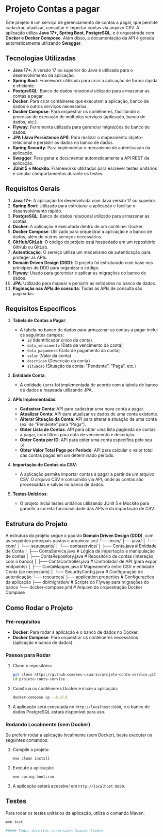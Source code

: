 # Projeto Contas a pagar 

Este projeto é um serviço de gerenciamento de contas a pagar, que permite cadastrar, atualizar, consultar e importar contas via arquivo CSV. A aplicação utiliza **Java 17+, Spring Boot, PostgreSQL**, e é orquestrada com **Docker e Docker Compose**. Além disso, a documentação da API é gerada automaticamente utilizando **Swagger**.

## Tecnologias Utilizadas

- **Java 17+**: A versão 17 ou superior do Java é utilizada para o desenvolvimento da aplicação.
- **Spring Boot**: Framework utilizado para criar a aplicação de forma rápida e eficiente.
- **PostgreSQL**: Banco de dados relacional utilizado para armazenar as contas a pagar.
- **Docker**: Para criar contêineres que executam a aplicação, banco de dados e outros serviços necessários.
- **Docker Compose**: Para orquestrar os contêineres, facilitando o processo de execução de múltiplos serviços (aplicação, banco de dados, etc.).
- **Flyway**: Ferramenta utilizada para gerenciar migrações de banco de dados.
- **JPA (Java Persistence API)**: Para realizar o mapeamento objeto-relacional e persistir os dados no banco de dados.
- **Spring Security**: Para implementar o mecanismo de autenticação da aplicação.
- **Swagger**: Para gerar e documentar automaticamente a API REST da aplicação.
- **JUnit 5** e **Mockito**: Frameworks utilizados para escrever testes unitários e simular comportamentos durante os testes.

## Requisitos Gerais

1. **Java 17+**: A aplicação foi desenvolvida com Java versão 17 ou superior.
2. **Spring Boot**: Utilizado para estruturar a aplicação e facilitar o desenvolvimento rápido.
3. **PostgreSQL**: Banco de dados relacional utilizado para armazenar as contas.
4. **Docker**: A aplicação é executada dentro de um contêiner Docker.
5. **Docker Compose**: Utilizado para orquestrar a aplicação e o banco de dados, além de outros serviços necessários.
6. **GitHub/GitLab**: O código do projeto está hospedado em um repositório GitHub ou GitLab.
7. **Autenticação**: O serviço utiliza um mecanismo de autenticação para proteger as APIs.
8. **Domain Driven Design (DDD)**: O projeto foi estruturado com base nos princípios de DDD para organizar o código.
9. **Flyway**: Usado para gerenciar e aplicar as migrações do banco de dados.
10. **JPA**: Utilizado para mapear e persistir as entidades no banco de dados.
11. **Paginação nas APIs de consulta**: Todas as APIs de consulta são paginadas.

## Requisitos Específicos

1. **Tabela de Contas a Pagar**:
   - A tabela no banco de dados para armazenar as contas a pagar inclui os seguintes campos:
     - `id` (Identificador único da conta)
     - `data_vencimento` (Data de vencimento da conta)
     - `data_pagamento` (Data de pagamento da conta)
     - `valor` (Valor da conta)
     - `descricao` (Descrição da conta)
     - `situacao` (Situação da conta: "Pendente", "Paga", etc.)

2. **Entidade Conta**:
   - A entidade `Conta` foi implementada de acordo com a tabela de banco de dados e mapeada utilizando JPA.

3. **APIs Implementadas**:

   - **Cadastrar Conta**: API para cadastrar uma nova conta a pagar.
   - **Atualizar Conta**: API para atualizar os dados de uma conta existente.
   - **Alterar Situação da Conta**: API para alterar a situação de uma conta (ex: de "Pendente" para "Paga").
   - **Obter Lista de Contas**: API para obter uma lista paginada de contas a pagar, com filtros para data de vencimento e descrição.
   - **Obter Conta por ID**: API para obter uma conta específica pelo seu `id`.
   - **Obter Valor Total Pago por Período**: API para calcular o valor total das contas pagas em um determinado período.

4. **Importação de Contas via CSV**:
   - A aplicação permite importar contas a pagar a partir de um arquivo CSV. O arquivo CSV é consumido via API, onde as contas são processadas e salvas no banco de dados.

5. **Testes Unitários**:
   - O projeto inclui testes unitários utilizando JUnit 5 e Mockito para garantir a correta funcionalidade das APIs e da importação de CSV.

## Estrutura do Projeto

A estrutura do projeto segue o padrão **Domain Driven Design (DDD)**, com as seguintes principais pastas e arquivos:
src/
 └── main/
      ├── java/
      │    └── com/
      │         └── seuusuario/
      │              └── contaservice/
      │                   ├── Conta.java            # Entidade de Conta
      │                   ├── ContaService.java      # Lógica de importação e manipulação de contas
      │                   ├── ContaRepository.java   # Repositório de contas (interação com o banco)
      │                   ├── ContaController.java   # Controlador de API (para expor endpoints)
      │                   ├── ContaMapper.java       # Mapeamento entre CSV e entidade Conta (se necessário)
      │                   └── SecurityConfig.java    # Configuração de autenticação
      └── resources/
           ├── application.properties  # Configurações da aplicação
           ├── db/migration/           # Scripts do Flyway para migrações do banco
           └── docker-compose.yml      # Arquivo de orquestração Docker Compose

## Como Rodar o Projeto

### Pré-requisitos

- **Docker**: Para rodar a aplicação e o banco de dados no Docker.
- **Docker Compose**: Para orquestrar os contêineres necessários (aplicação e banco de dados).

### Passos para Rodar

1. Clone o repositório:

    ```bash
    git clone https://github.com/seu-usuario/projeto-conta-service.git
    cd projeto-conta-service
    ```

2. Construa os contêineres Docker e inicie a aplicação:

    ```bash
    docker-compose up --build
    ```

3. A aplicação será executada no `http://localhost:8080`, e o banco de dados PostgreSQL estará disponível para uso.

### Rodando Localmente (sem Docker)

Se preferir rodar a aplicação localmente (sem Docker), basta executar os seguintes comandos:

1. Compile o projeto:

    ```bash
    mvn clean install
    ```

2. Execute a aplicação:

    ```bash
    mvn spring-boot:run
    ```

3. A aplicação estará acessível em `http://localhost:8080`.

## Testes

Para rodar os testes unitários da aplicação, utilize o comando Maven:

```bash
mvn test

##### Todos direitos reservados Samael Simões
